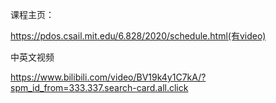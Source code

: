 
课程主页：

https://pdos.csail.mit.edu/6.828/2020/schedule.html(有video)


中英文视频

https://www.bilibili.com/video/BV19k4y1C7kA/?spm_id_from=333.337.search-card.all.click
